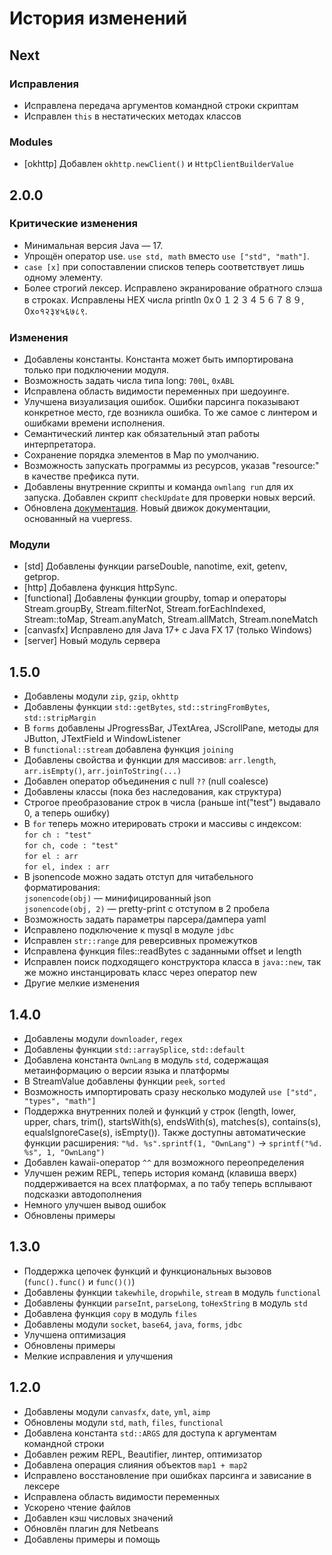 # История изменений

## Next

### Исправления
- Исправлена передача аргументов командной строки скриптам
- Исправлен `this` в нестатических методах классов

### Modules
- [okhttp] Добавлен `okhttp.newClient()` и `HttpClientBuilderValue`


## 2.0.0

### Критические изменения
- Минимальная версия Java — 17.
- Упрощён оператор use. `use std, math` вместо `use ["std", "math"]`.
- `case [x]` при сопоставлении списков теперь соответствует лишь одному элементу.
- Более строгий лексер. Исправлено экранирование обратного слэша в строках. Исправлены HEX числа println 0x０１２３４５６７８９, 0x०१२३४५६७८९.

### Изменения
- Добавлены константы. Константа может быть импортирована только при подключении модуля.
- Возможность задать числа типа long: `700L`, `0xABL` 
- Исправлена область видимости переменных при шедоуинге.
- Улучшена визуализация ошибок. Ошибки парсинга показывают конкретное место, где возникла ошибка. То же самое с линтером и ошибками времени исполнения.
- Семантический линтер как обязательный этап работы интерпретатора.
- Сохранение порядка элементов в Map по умолчанию.
- Возможность запускать программы из ресурсов, указав "resource:" в качестве префикса пути.
- Добавлены внутренние скрипты и команда `ownlang run` для их запуска. Добавлен скрипт `checkUpdate` для проверки новых версий.
- Обновлена [документация](https://annimon.com/docs/ownlang/). Новый движок документации, основанный на vuepress.

### Модули
- [std] Добавлены функции parseDouble, nanotime, exit, getenv, getprop.
- [http] Добавлена функция httpSync.
- [functional] Добавлены функции groupby, tomap и операторы Stream.groupBy, Stream.filterNot, Stream.forEachIndexed, Stream::toMap, Stream.anyMatch, Stream.allMatch, Stream.noneMatch
- [canvasfx] Исправлено для Java 17+ с Java FX 17 (только Windows)
- [server] Новый модуль сервера


## 1.5.0

- Добавлены модули `zip`, `gzip`, `okhttp`
- Добавлены функции `std::getBytes`, `std::stringFromBytes`, `std::stripMargin`
- В `forms` добавлены JProgressBar, JTextArea, JScrollPane, методы для JButton, JTextField и WindowListener
- В `functional::stream` добавлена функция `joining`
- Добавлены свойства и функции для массивов: `arr.length`, `arr.isEmpty()`, `arr.joinToString(...)`
- Добавлен оператор объединения с null `??` (null coalesce)
- Добавлены классы (пока без наследования, как структура)
- Строгое преобразование строк в числа (раньше int("test") выдавало 0, а теперь ошибку)
- В `for` теперь можно итерировать строки и массивы с индексом:  
  `for ch : "test"`  
  `for ch, code : "test"`  
  `for el : arr`  
  `for el, index : arr`
- В jsonencode можно задать отступ для читабельного форматирования:  
  `jsonencode(obj)` — минифицированный json  
  `jsonencode(obj, 2)` — pretty-print с отступом в 2 пробела
- Возможность задать параметры парсера/дампера yaml
- Исправлено подключение к mysql в модуле `jdbc`
- Исправлен `str::range` для реверсивных промежутков
- Исправлена функция files::readBytes с заданными offset и length
- Исправлен поиск подходящего конструктора класса в `java::new`, так же можно инстанцировать класс через оператор new
- Другие мелкие изменения


## 1.4.0

- Добавлены модули `downloader`, `regex`
- Добавлены функции `std::arraySplice`, `std::default`
- Добавлена константа `OwnLang` в модуль `std`, содержащая метаинформацию о версии языка и платформы
- В StreamValue добавлены функции `peek`, `sorted`
- Возможность импортировать сразу несколько модулей `use ["std", "types", "math"]`
- Поддержка внутренних полей и функций у строк (length, lower, upper, chars, trim(), startsWith(s), endsWith(s), matches(s), contains(s), equalsIgnoreCase(s), isEmpty()). Также доступны автоматические функции расширения: `"%d. %s".sprintf(1, "OwnLang")` -> `sprintf("%d. %s", 1, "OwnLang")`
- Добавлен kawaii-оператор `^^` для возможного переопределения
- Улучшен режим REPL, теперь история команд (клавиша вверх) поддерживается на всех платформах, а по табу теперь всплывают подсказки автодополнения
- Немного улучшен вывод ошибок
- Обновлены примеры


## 1.3.0

- Поддержка цепочек функций и функциональных вызовов (`func().func()` и `func()()`)
- Добавлены функции `takewhile`, `dropwhile`, `stream` в модуль `functional`
- Добавлены функции `parseInt`, `parseLong`, `toHexString` в модуль `std`
- Добавлена функция `copy` в модуль `files`
- Добавлены модули `socket`, `base64`, `java`, `forms`, `jdbc`
- Улучшена оптимизация
- Обновлены примеры
- Мелкие исправления и улучшения


## 1.2.0

- Добавлены модули `canvasfx`, `date`, `yml`, `aimp`
- Обновлены модули `std`, `math`, `files`, `functional`
- Добавлена константа `std::ARGS` для доступа к аргументам командной строки
- Добавлен режим REPL, Beautifier, линтер, оптимизатор
- Добавлена операция слияния объектов `map1 + map2`
- Исправлено восстановление при ошибках парсинга и зависание в лексере
- Исправлена область видимости переменных
- Ускорено чтение файлов
- Добавлен кэш числовых значений
- Обновлён плагин для Netbeans
- Добавлены примеры и помощь

